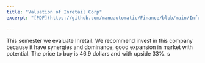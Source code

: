 ```yaml
---
title: "Valuation of Inretail Corp"
excerpt: "[PDF](https://github.com/manuautomatic/Finance/blob/main/Informe%20Finanzas%20corporativas%20(7).pdf): Workgroup Corporate Finance."

---
```


This semester we evaluate Inretail. We recommend invest in this company because it have synergies and dominance, good expansion in market with potential. The price to buy is 46.9 dollars and with upside 33%. s
